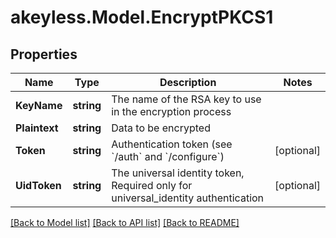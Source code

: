 # akeyless.Model.EncryptPKCS1

## Properties

Name | Type | Description | Notes
------------ | ------------- | ------------- | -------------
**KeyName** | **string** | The name of the RSA key to use in the encryption process | 
**Plaintext** | **string** | Data to be encrypted | 
**Token** | **string** | Authentication token (see &#x60;/auth&#x60; and &#x60;/configure&#x60;) | [optional] 
**UidToken** | **string** | The universal identity token, Required only for universal_identity authentication | [optional] 

[[Back to Model list]](../README.md#documentation-for-models) [[Back to API list]](../README.md#documentation-for-api-endpoints) [[Back to README]](../README.md)

